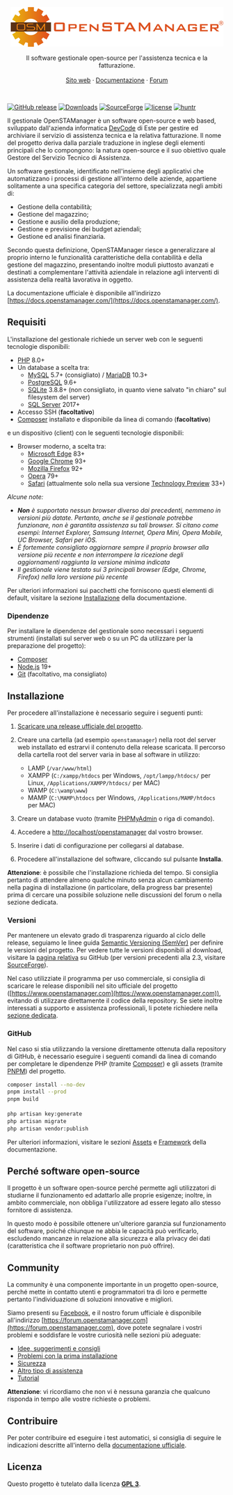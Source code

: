 <div align="center">
  <a href="https://openstamanager.com">
    <!--suppress HtmlUnknownTarget -->
    <img src="resources\static\images\logo_completo.png" alt="OpenSTAManager">
  </a>

<p align="center">
    Il software gestionale open-source per l'assistenza tecnica e la fatturazione.
    <br>
    <br>
    <a href="https://www.openstamanager.com">Sito web</a>
    ·
    <a href="https://docs.openstamanager.com/">Documentazione</a>
    ·
    <a href="https://forum.openstamanager.com">Forum</a>
  </p>
</div>

<br>

[![GitHub release](https://img.shields.io/github/release/devcode-it/openstamanager/all.svg)](https://github.com/devcode-it/openstamanager/releases)
[![Downloads](https://img.shields.io/github/downloads/devcode-it/openstamanager/total.svg)](https://github.com/devcode-it/openstamanager/releases)
[![SourceForge](https://img.shields.io/sourceforge/dt/openstamanager.svg?label=SourceForge)](https://sourceforge.net/projects/openstamanager/)
[![license](https://img.shields.io/github/license/devcode-it/openstamanager.svg)](https://github.com/devcode-it/openstamanager/blob/master/LICENSE)
[![huntr](https://cdn.huntr.dev/huntr_security_badge_mono.svg)](https://huntr.dev)

Il gestionale OpenSTAManager è un software open-source e web based, sviluppato dall'azienda
informatica [DevCode](https://www.devcode.it/) di Este per gestire ed archiviare il servizio di assistenza tecnica e la
relativa fatturazione. Il nome del progetto deriva dalla parziale traduzione in inglese degli elementi principali che lo
compongono: la natura open-source e il suo obiettivo quale Gestore del Servizio Tecnico di Assistenza.

Un software gestionale, identificato nell'insieme degli applicativi che automatizzano i processi di gestione all'interno
delle aziende, appartiene solitamente a una specifica categoria del settore, specializzata negli ambiti di:

- Gestione della contabilità;
- Gestione del magazzino;
- Gestione e ausilio della produzione;
- Gestione e previsione dei budget aziendali;
- Gestione ed analisi finanziaria.

Secondo questa definizione, OpenSTAManager riesce a generalizzare al proprio interno le funzionalità caratteristiche
della contabilità e della gestione del magazzino, presentando inoltre moduli piuttosto avanzati e destinati a
complementare l'attività aziendale in relazione agli interventi di assistenza della realtà lavorativa in oggetto.

La documentazione ufficiale è disponibile
all'indirizzo [https://docs.openstamanager.com/](https://docs.openstamanager.com/).

## Requisiti

L'installazione del gestionale richiede un server web con le seguenti tecnologie disponibili:

- [PHP](https://php.net) 8.0+
- Un database a scelta tra:
    - [MySQL](https://www.mysql.com) 5.7+ (consigliato) / [MariaDB](https://mariadb.org/) 10.3+
    - [PostgreSQL](https://www.postgresql.org) 9.6+
    - [SQLite](https://www.sqlite.org) 3.8.8+ (non consigliato, in quanto viene salvato "in chiaro" sul filesystem del
      server)
    - [SQL Server](https://www.microsoft.com/it-it/sql-server) 2017+
- Accesso SSH (**facoltativo**)
- [Composer](https://getcomposer.org/) installato e disponibile da linea di comando (**facoltativo**)

e un dispositivo (client) con le seguenti tecnologie disponibili:

- Browser moderno, a scelta tra:
    - [Microsoft Edge](https://www.microsoft.com/it-it/edge) 83+
    - [Google Chrome](https://www.google.com/intl/it_it/chrome/) 93+
    - [Mozilla Firefox](https://www.mozilla.org/it/firefox/) 92+
    - [Opera](https://www.opera.com) 79+
    - [Safari](https://www.apple.com/it/safari/) (attualmente solo nella sua
      versione [Technology Preview](https://developer.apple.com/safari/technology-preview/) 33+)

_Alcune note:_

- _**Non** è supportato nessun browser diverso dai precedenti, nemmeno in versioni più datate. Pertanto, anche se il
  gestionale potrebbe funzionare, non è garantita assistenza su tali browser. Si citano come esempi: Internet Explorer,
  Samsung Internet, Opera Mini, Opera Mobile, UC Browser, Safari per iOS._
- _È fortemente consigliato aggiornare sempre il proprio browser alla versione più recente e non interrompere la
  ricezione degli aggiornamenti raggiunta la versione minima indicata_
- _Il gestionale viene testato sui 3 principali browser (Edge, Chrome, Firefox) nella loro versione più recente_

Per ulteriori informazioni sui pacchetti che forniscono questi elementi di default, visitare la
sezione [Installazione](https://docs.openstamanager.com/guide/configurazione/installazione) della documentazione.

### Dipendenze

Per installare le dipendenze del gestionale sono necessari i seguenti strumenti (installati sul server web o su un PC da utilizzare per la
preparazione del progetto):

- [Composer](https://getcomposer.org/)
- [Node.js](https://nodejs.org/) 19+
- [Git](https://git-scm.com/) (facoltativo, ma consigliato)

## Installazione

Per procedere all'installazione è necessario seguire i seguenti punti:

1. [Scaricare una release ufficiale del progetto](https://github.com/devcode-it/openstamanager/releases).
2. Creare una cartella (ad esempio `openstamanager`) nella root del server web installato ed estrarvi il contenuto della
   release scaricata. Il percorso della cartella root del server varia in base al software in utilizzo:

    - LAMP (`/var/www/html`)
    - XAMPP (`C:/xampp/htdocs` per Windows, `/opt/lampp/htdocs/` per Linux, `/Applications/XAMPP/htdocs/` per MAC)
    - WAMP (`C:\wamp\www`)
    - MAMP (`C:\MAMP\htdocs` per Windows, `/Applications/MAMP/htdocs` per MAC)
3. Creare un database vuoto (tramite [PHPMyAdmin](http://localhost/phpmyadmin/) o riga di comando).
4. Accedere a [http://localhost/openstamanager](http://localhost/openstamanager) dal vostro browser.
5. Inserire i dati di configurazione per collegarsi al database.
6. Procedere all'installazione del software, cliccando sul pulsante **Installa**.

**Attenzione**: è possibile che l'installazione richieda del tempo. Si consiglia pertanto di attendere almeno qualche
minuto senza alcun cambiamento nella pagina di installazione (in particolare, della progress bar presente) prima di
cercare una possibile soluzione nelle discussioni del forum o nella sezione dedicata.

### Versioni

Per mantenere un elevato grado di trasparenza riguardo al ciclo delle release, seguiamo le linee
guida [Semantic Versioning (SemVer)](https://semver.org/) per definire le versioni del progetto. Per vedere tutte le
versioni disponibili al download, visitare la [pagina relativa](https://github.com/devcode-it/openstamanager/releases)
su GitHub (per versioni precedenti alla 2.3,
visitare [SourceForge](https://sourceforge.net/projects/openstamanager/files)).

Nel caso utilizziate il programma per uso commerciale, si consiglia di scaricare le release disponibili nel sito
ufficiale del progetto ([https://www.openstamanager.com](https://www.openstamanager.com)), evitando di utilizzare
direttamente il codice della
repository. Se siete inoltre interessati a supporto e assistenza professionali, li potete richiedere
nella [sezione dedicata](https://www.openstamanager.com/per-le-aziende/).

### GitHub

Nel caso si stia utilizzando la versione direttamente ottenuta dalla repository di GitHub, è necessario eseguire i
seguenti comandi da linea di comando per completare le dipendenze PHP (tramite [Composer](https://getcomposer.org)) e
gli assets (tramite [PNPM](https://pnpm.io/it)) del progetto.

```bash
composer install --no-dev
pnpm install --prod
pnpm build

php artisan key:generate
php artisan migrate
php artisan vendor:publish
```

Per ulteriori informazioni, visitare le sezioni [Assets](https://docs.openstamanager.com/docs/base/assets)
e [Framework](https://docs.openstamanager.com/docs/base/framework) della documentazione.

## Perché software open-source

Il progetto è un software open-source perché permette agli utilizzatori di studiarne il funzionamento ed adattarlo alle
proprie esigenze; inoltre, in ambito commerciale, non obbliga l'utilizzatore ad essere legato allo stesso fornitore di
assistenza.

In questo modo è possibile ottenere un'ulteriore garanzia sul funzionamento del software, poiché chiunque ne abbia le
capacità può verificarlo, escludendo mancanze in relazione alla sicurezza e alla privacy dei dati (caratteristica che il
software proprietario non può offrire).

## Community

La community è una componente importante in un progetto open-source, perché mette in contatto utenti e programmatori tra
di loro e permette pertanto l'individuazione di soluzioni innovative e migliori.

Siamo presenti su [Facebook](https://www.facebook.com/openstamanager), e il nostro forum ufficiale è disponibile
all'indirizzo [https://forum.openstamanager.com](https://forum.openstamanager.com), dove potete segnalare i vostri
problemi e soddisfare le vostre
curiosità nelle sezioni più adeguate:

- [Idee, suggerimenti e consigli](https://forum.openstamanager.com/viewforum.php?f=1)
- [Problemi con la prima installazione](https://forum.openstamanager.com/viewforum.php?f=2)
- [Sicurezza](https://forum.openstamanager.com/viewforum.php?f=3)
- [Altro tipo di assistenza](https://forum.openstamanager.com/viewforum.php?f=4)
- [Tutorial](https://forum.openstamanager.com/viewforum.php?f=5)

**Attenzione**: vi ricordiamo che non vi è nessuna garanzia che qualcuno risponda in tempo alle vostre richieste o
problemi.

## Contribuire

Per poter contribuire ed eseguire i test automatici, si consiglia di seguire le indicazioni descritte all'interno
della [documentazione ufficiale](https://github.com/devcode-it/openstamanager/blob/master/.github/CONTRIBUTING.md).

## Licenza

Questo progetto è tutelato dalla licenza [**GPL 3**](https://github.com/devcode-it/openstamanager/blob/master/LICENSE).
